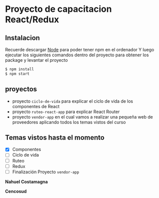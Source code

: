 # Proyecto de capacitacion React/Redux

## Instalacion

Recuerde descargar [Node](https://nodejs.org/es/) para poder tener npm en el ordenador
Y luego ejecutar los siguientes comandos dentro del proyecto para obtener los package y levantar el proyecto

```sh
$ npm install
$ npm start
```

## proyectos
  - proyecto `ciclo-de-vida` para explicar el ciclo de vida de los componentes de React
  - proyecto `ruteo-react-app` para explicar React Router
  - proyecto `vendor-app` en el cual vamos a realizar una pequeña web de proveedores aplicando todos los temas vistos del curso

## Temas vistos hasta el momento

- [x] Componentes
- [ ] Ciclo de vida
- [ ] Ruteo
- [ ] Redux
- [ ] Finalización Proyecto `vendor-app`

**Nahuel Costamagna**

**Cencosud**
